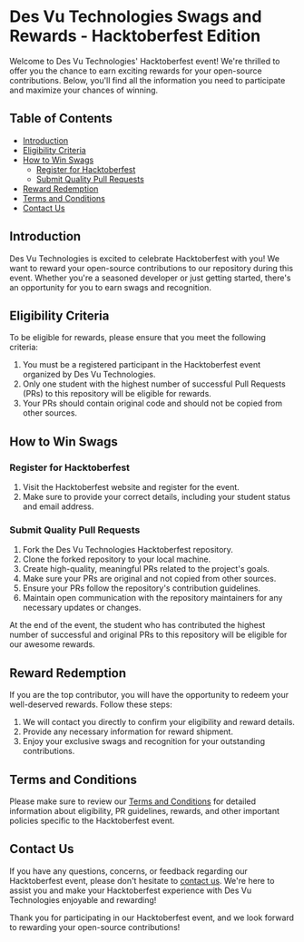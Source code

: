 # Des Vu Technologies Swags and Rewards - Hacktoberfest Edition

Welcome to Des Vu Technologies' Hacktoberfest event! We're thrilled to offer you the chance to earn exciting rewards for your open-source contributions. Below, you'll find all the information you need to participate and maximize your chances of winning.

## Table of Contents
- [Introduction](#introduction)
- [Eligibility Criteria](#eligibility-criteria)
- [How to Win Swags](#how-to-win-swags)
  - [Register for Hacktoberfest](#register-for-hacktoberfest)
  - [Submit Quality Pull Requests](#submit-quality-pull-requests)
- [Reward Redemption](#reward-redemption)
- [Terms and Conditions](#terms-and-conditions)
- [Contact Us](#contact-us)

## Introduction

Des Vu Technologies is excited to celebrate Hacktoberfest with you! We want to reward your open-source contributions to our repository during this event. Whether you're a seasoned developer or just getting started, there's an opportunity for you to earn swags and recognition.

## Eligibility Criteria

To be eligible for rewards, please ensure that you meet the following criteria:

1. You must be a registered participant in the Hacktoberfest event organized by Des Vu Technologies.
2. Only one student with the highest number of successful Pull Requests (PRs) to this repository will be eligible for rewards.
3. Your PRs should contain original code and should not be copied from other sources.

## How to Win Swags

### Register for Hacktoberfest

1. Visit the Hacktoberfest website and register for the event.
2. Make sure to provide your correct details, including your student status and email address.

### Submit Quality Pull Requests

1. Fork the Des Vu Technologies Hacktoberfest repository.
2. Clone the forked repository to your local machine.
3. Create high-quality, meaningful PRs related to the project's goals.
4. Make sure your PRs are original and not copied from other sources.
5. Ensure your PRs follow the repository's contribution guidelines.
6. Maintain open communication with the repository maintainers for any necessary updates or changes.

At the end of the event, the student who has contributed the highest number of successful and original PRs to this repository will be eligible for our awesome rewards.

## Reward Redemption

If you are the top contributor, you will have the opportunity to redeem your well-deserved rewards. Follow these steps:

1. We will contact you directly to confirm your eligibility and reward details.
2. Provide any necessary information for reward shipment.
3. Enjoy your exclusive swags and recognition for your outstanding contributions.

## Terms and Conditions

Please make sure to review our [Terms and Conditions](terms-and-conditions.md) for detailed information about eligibility, PR guidelines, rewards, and other important policies specific to the Hacktoberfest event.

## Contact Us

If you have any questions, concerns, or feedback regarding our Hacktoberfest event, please don't hesitate to [contact us](mailto:contact@desvutech.com). We're here to assist you and make your Hacktoberfest experience with Des Vu Technologies enjoyable and rewarding!

Thank you for participating in our Hacktoberfest event, and we look forward to rewarding your open-source contributions!
